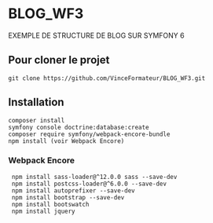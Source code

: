 # BLOG_WF3

EXEMPLE DE STRUCTURE DE BLOG SUR SYMFONY 6 

## Pour cloner le projet
```
git clone https://github.com/VinceFormateur/BLOG_WF3.git
```

## Installation
```
composer install
symfony console doctrine:database:create
composer require symfony/webpack-encore-bundle
npm install (voir Webpack Encore)
```

### Webpack Encore
```
 npm install sass-loader@^12.0.0 sass --save-dev
 npm install postcss-loader@^6.0.0 --save-dev
 npm install autoprefixer --save-dev
 npm install bootstrap --save-dev
 npm install bootswatch
 npm install jquery
```

